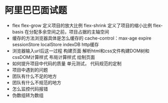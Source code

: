 # 阿里巴巴面试题

- flex
  flex-grow 定义项目的放大比例
  flex-shrink 定义了项目的缩小比例
  flex-basis 在分配多余空间之前，项目占据的主轴空间
- 缓存的方法浏览器具体是怎么缓存的
  cache-control：max-age expire
  sessionStore localStore indexDB http缓存
- 浏览器输入url后这一过程
  构建页面 解析html和css文件构建DOM树和cssDOM计算样式 布局计算样式 绘制页面
- 如何提升项目中代码的质量
  单元测试， 代码规范的定制
- 项目中遇到的问题
- 团队有什么不足的地方
- 团队有什么不规范的地方
- 怎么监控代码报错
- 伪数组转为数组
